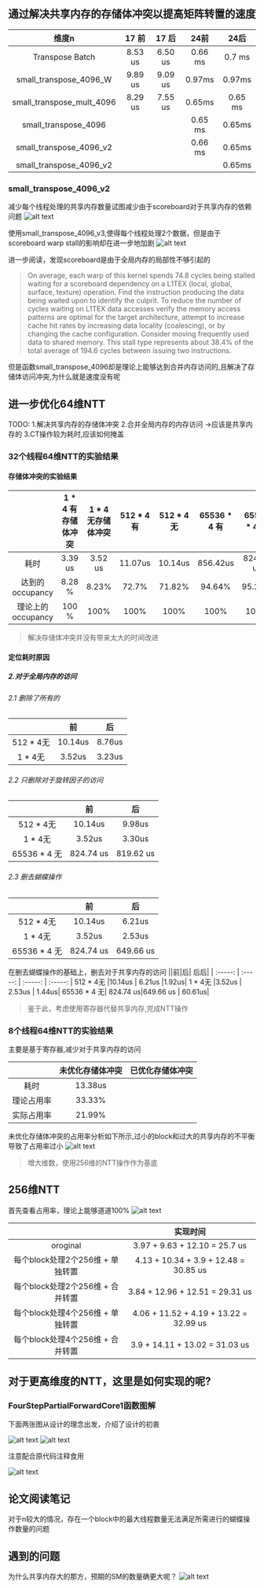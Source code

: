 ## 通过解决共享内存的存储体冲突以提高矩阵转置的速度
| 维度n | 17 前 | 17 后 | 24前 | 24后 |
| :-----: | :-----: | :-----: | :-----: | :-----: |
|  Transpose Batch | 8.53 us | 6.50 us| 0.66 ms | 0.7 ms|
|  small_transpose_4096_W | 9.89 us | 9.09 us | 0.97ms | 0.97ms|
| small_transpose_mult_4096 | 8.29 us | 7.55 us |0.65ms | 0.65 ms| 
|  small_transpose_4096 |  |  | 0.65 ms |  0.65ms | 
|  small_transpose_4096_v2 |  |  | 0.66 ms |  0.65ms | 
|  small_transpose_4096_v2 |  |  | |  0.65ms | 



### small_transpose_4096_v2
减少每个线程处理的共享内存数量试图减少由于scoreboard对于共享内存的依赖问题
![alt text](image.png)

使用small_transpose_4096_v3,使得每个线程处理2个数据，但是由于scoreboard warp stall的影响却在进一步地加剧
![alt text](image-2.png)

进一步阅读，发现scoreboard是由于全局内存的局部性不够引起的
>On average, each warp of this kernel spends 74.8 cycles being stalled waiting for a scoreboard dependency on a L1TEX (local, global, surface, texture) operation. Find the instruction producing the data being waited upon to identify the culprit. To reduce the number of cycles waiting on L1TEX data accesses verify the memory access patterns are optimal for the target architecture, attempt to increase cache hit rates by increasing data locality (coalescing), or by changing the cache configuration. Consider moving frequently used data to shared memory. This stall type represents about 38.4% of the total average of 194.6 cycles between issuing two instructions.

但是函数small_transpose_4096却是理论上能够达到合并内存访问的,且解决了存储体访问冲突,为什么就是速度没有呢


## 进一步优化64维NTT
TODO: 1.解决共享内存的存储体冲突
      2.合并全局内存的内存访问 ->应该是共享内存的
      3.CT操作较为耗时,应该如何掩盖

### 32个线程64维NTT的实验结果
#### 存储体冲突的实验结果

|| 1 * 4 有存储体冲突 | 1 * 4 无存储体冲突 |  512 * 4有 | 512 * 4无 | 65536 * 4 有 | 65536 * 4 无|
| :-----: | :-----: | :-----: | :-----: | :-----: | :-----: | :-----: |
|耗时|3.39 us |3.52 us| 11.07us|10.14us| 856.42us |824.74 us|
|达到的occupancy|8.28 % |8.23%| 72.7% |71.82%| 94.64% |95.28%|
|理论上的occupancy|100 % |100% | 100% |100%| 100% | 100% |
> 解决存储体冲突并没有带来太大的时间改进

#### 定位耗时原因

##### 2.对于全局内存的访问
###### 2.1 删除了所有的
||前|后|
| :-----: | :-----: | :-----: |
512 * 4无 |10.14us | 8.76us
1 * 4无 |3.52us  | 3.23us

###### 2.2 只删除对于旋转因子的访问

||前|后|
| :-----: | :-----: | :-----: |
512 * 4无 |10.14us | 9.98us 
1 * 4无 |3.52us  | 3.30us 
65536 * 4 无| 824.74 us|819.62 us

###### 2.3 删去蝴蝶操作

||前|后| 
| :-----: | :-----: | :-----: |
512 * 4无 |10.14us | 6.21us 
1 * 4无 |3.52us  | 2.53us | 
65536 * 4 无| 824.74 us|649.66 us

在删去蝴蝶操作的基础上，删去对于共享内存的访问
||前|后| 后后|
| :-----: | :-----: | :-----: | :-----: |
512 * 4无 |10.14us | 6.21us |1.92us|
1 * 4无 |3.52us  | 2.53us | 1.44us|
65536 * 4 无| 824.74 us|649.66 us | 60.61us|

> 鉴于此，考虑使用寄存器代替共享内存,完成NTT操作

### 8个线程64维NTT的实验结果
主要是基于寄存器,减少对于共享内存的访问

||未优化存储体冲突| 已优化存储体冲突|
| :-----: | :-----: | :-----: |
|耗时|13.38us||
|理论占用率|33.33%||
|实际占用率|21.99%||

未优化存储体冲突的占用率分析如下所示,过小的block和过大的共享内存的不平衡导致了占用率过小
![alt text](image-3.png)
> 增大维数，使用256维的NTT操作作为基底

## 256维NTT
首先查看占用率，理论上能够道道100%
![alt text](image-4.png)

||实现时间|
| :-----: | :-----: |
|oroginal|3.97 + 9.63 + 12.10 = 25.7 us|
|每个block处理2个256维 + 单独转置| 4.13 + 10.34 + 3.9 + 12.48 = 30.85 us|
|每个block处理2个256维 + 合并转置| 3.84 + 12.96 + 12.51 = 29.31 us|
|每个block处理4个256维 + 单独转置| 4.06 + 11.52 + 4.19 + 13.22 = 32.99 us|
|每个block处理4个256维 + 合并转置| 3.9 + 14.11 + 13.02 = 31.03 us|

## 对于更高维度的NTT，这里是如何实现的呢?
### FourStepPartialForwardCore1函数图解
下面两张图从设计的理念出发，介绍了设计的初衷

![alt text](image-6.png)
![alt text](image-5.png)

注意配合原代码注释食用

![alt text](9ad5ff5a48c3416304fbfdec36e0b86.jpg)

## 论文阅读笔记
对于n较大的情况，存在一个block中的最大线程数量无法满足所需进行的蝴蝶操作数量的问题

## 遇到的问题

为什么共享内存大的那方，预期的SM的数量确更大呢？
![alt text](image-1.png)